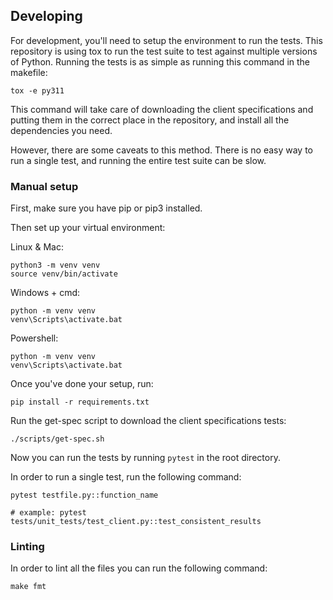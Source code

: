 ## Developing

For development, you'll need to setup the environment to run the tests. This repository is using
tox to run the test suite to test against multiple versions of Python. Running the tests is as simple as running this command in the makefile:

```
tox -e py311
```

This command will take care of downloading the client specifications and putting them in the correct place in the repository, and install all the dependencies you need.

However, there are some caveats to this method. There is no easy way to run a single test, and running the entire test suite can be slow.

### Manual setup

First, make sure you have pip or pip3 installed.

Then set up your virtual environment:

Linux & Mac:

```
python3 -m venv venv
source venv/bin/activate
```

Windows + cmd:

```
python -m venv venv
venv\Scripts\activate.bat
```

Powershell:

```
python -m venv venv
venv\Scripts\activate.bat
```

Once you've done your setup, run:
```
pip install -r requirements.txt
```

Run the get-spec script to download the client specifications tests:
```
./scripts/get-spec.sh
```

Now you can run the tests by running `pytest` in the root directory.

In order to run a single test, run the following command:

```
pytest testfile.py::function_name

# example: pytest tests/unit_tests/test_client.py::test_consistent_results
```

### Linting

In order to lint all the files you can run the following command:

```
make fmt
```
